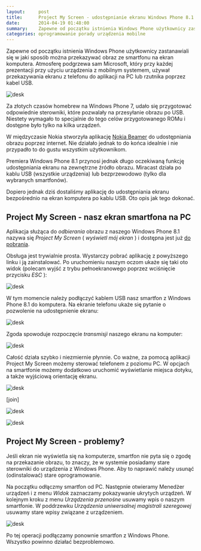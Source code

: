 ```yaml
---
layout:     post
title:      Project My Screen - udostępnianie ekranu Windows Phone 8.1 na ekran komputera po kablu USB
date:       2014-04-19 01:48:00
summary:    Zapewne od początku istnienia Windows Phone użytkownicy zastanawiali się w jaki sposób można przekazywać obraz ze smartfonu na ekran komputera. Atmosferę podgrzewa sam Microsoft, który przy każdej prezentacji przy użyciu urządzenia z mobilnym systemem, używał przekazywania ekranu z telefonu do aplik...
categories: oprogramowanie porady urządzenia mobilne
---
```




Zapewne od początku istnienia Windows Phone użytkownicy zastanawiali się w jaki sposób można przekazywać obraz ze smartfonu na ekran komputera. Atmosferę podgrzewa sam Microsoft, który przy każdej prezentacji przy użyciu urządzenia z mobilnym systemem, używał przekazywania ekranu z telefonu do aplikacji na PC lub rzutnika poprzez kabel USB. 


![desk](https://raw.githubusercontent.com/djfoxer/djfoxer.github.io/master/_img/2014-4-19-_68_/g_-_608x405_-_-_53799x20140419010900_0.jpg)



Za złotych czasów homebrew na Windows Phone 7, udało się przygotować odpowiednie sterowniki, które pozwalały na przesyłanie obrazu po USB. Niestety wymagało to specjalnie do tego celów przygotowanego ROMu i dostępne było tylko na kilka urządzeń.

W międzyczasie Nokia stworzyła aplikację [Nokia Beamer](http://www.dobreprogramy.pl/Nokia-Beamer-udostepnianie-ekranu-Lumii-poprzez-siec,News,51800.html) do udostępniania obrazu poprzez internet. Nie działało jednak to do końca idealnie i nie przypadło to do gustu wszystkim użytkownikom. 

Premiera Windows Phone 8.1 przynosi jednak długo oczekiwaną funkcję udostępniania ekranu na zewnętrzne źródło obrazu. Miracast działa po kablu USB (wszystkie urządzenia)  lub bezprzewodowo (tylko dla wybranych smartfonów). 

Dopiero jednak dziś dostaliśmy aplikację do udostępniania ekranu bezpośrednio na ekran komputera po kablu USB. Oto opis jak tego dokonać.



## Project My Screen - nasz ekran smartfona na PC


Aplikacja służąca do  *odbierania*  obrazu z naszego Windows Phone 8.1 nazywa się  *Project My Screen*  ( *wyświetl mój ekran* ) i dostępna jest już [do pobrania](http://download.microsoft.com/download/A/2/7/A271EFFF-6C9E-4E9B-9259-0F72FDEDD153/ProjectMyScreenApp.msi).


Obsługa jest trywialnie prosta. Wystarczy pobrać aplikację z powyższego linku i ją zainstalować. Po uruchomieniu naszym oczom ukaże się taki oto widok (polecam wyjść z trybu pełnoekranowego poprzez wciśnięcie przycisku  *ESC* ):


![desk](https://raw.githubusercontent.com/djfoxer/djfoxer.github.io/master/_img/2014-4-19-_68_/g_-_608x405_-_-_53799x20140419010856_0.png)


W tym momencie należy podłączyć kablem USB nasz smartfon z Windows Phone 8.1 do komputera. Na ekranie telefonu ukaże się pytanie o pozwolenie na udostępnienie ekranu:


![desk](https://raw.githubusercontent.com/djfoxer/djfoxer.github.io/master/_img/2014-4-19-_68_/g_-_608x405_-_-_53799x20140419010854_0.jpg)


Zgoda spowoduje rozpoczęcie  *transmisji*  naszego ekranu na komputer:


![desk](https://raw.githubusercontent.com/djfoxer/djfoxer.github.io/master/_img/2014-4-19-_68_/g_-_608x405_-_-_53799x20140419010859_0.png)



Całość działa szybko i niezmiernie płynnie. Co ważne, za pomocą aplikacji Project My Screen możemy sterować telefonem z poziomu PC. W opcjach na smartfonie możemy dodatkowo uruchomić wyświetlanie miejsca dotyku, a także wyjściową orientację ekranu.


![desk](https://raw.githubusercontent.com/djfoxer/djfoxer.github.io/master/_img/2014-4-19-_68_/g_-_288x192_-_-_53799x20140419010845_0.jpg)

[join]

![desk](https://raw.githubusercontent.com/djfoxer/djfoxer.github.io/master/_img/2014-4-19-_68_/g_-_288x192_-_-_53799x20140419010852_0.jpg)




![desk](https://raw.githubusercontent.com/djfoxer/djfoxer.github.io/master/_img/2014-4-19-_68_/g_-_608x405_-_-_53799x20140419010853_0.jpg)





## Project My Screen - problemy?


Jeśli ekran nie wyświetla się na komputerze, smartfon nie pyta się o zgodę na przekazanie obrazu, to znaczy, że w systemie posiadamy stare sterowniki do urządzenia z Windows Phone. Aby to naprawić należy usunąć (odinstalować) stare oprogramowanie. 

Na początku odłączmy smartfon od PC. Następnie otwieramy Menedżer urządzeń i z menu  *Widok*  zaznaczamy pokazywanie ukrytych urządzeń. W kolejnym kroku z menu  *Urządzenia przenośne*  usuwamy wpis o naszym smartfonie. W poddrzewku  *Urządzenia uniwersalnej magistrali szeregowej*   usuwamy stare wpisy związane z urządzeniem.



![desk](https://raw.githubusercontent.com/djfoxer/djfoxer.github.io/master/_img/2014-4-19-_68_/g_-_608x405_-_-_53799x20140419010855_0.png)



Po tej operacji podłączamy ponownie smartfon z Windows Phone. Wszystko powinno działać bezproblemowo.